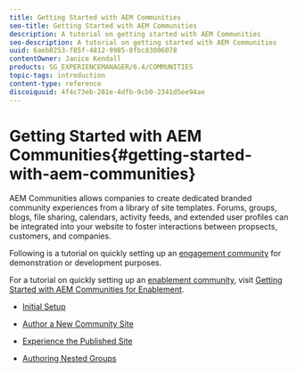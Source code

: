 ```yaml
---
title: Getting Started with AEM Communities
seo-title: Getting Started with AEM Communities
description: A tutorial on getting started with AEM Communities
seo-description: A tutorial on getting started with AEM Communities
uuid: 6aeb8253-f85f-4812-9985-8fbc83006078
contentOwner: Janice Kendall
products: SG_EXPERIENCEMANAGER/6.4/COMMUNITIES
topic-tags: introduction
content-type: reference
discoiquuid: 4f4c73eb-281e-4dfb-9cb0-2341d5ee94ae
---
```


# Getting Started with AEM Communities{#getting-started-with-aem-communities}

AEM Communities allows companies to create dedicated branded community experiences from a library of site templates. Forums, groups, blogs, file sharing, calendars, activity feeds, and extended user profiles can be integrated into your website to foster interactions between propsects, customers, and companies.

Following is a tutorial on quickly setting up an [engagement community](../../communities/using/overview.md#engagement-community) for demonstration or development purposes.

For a tutorial on quickly setting up an [enablement community](../../communities/using/overview.md#enablement-community), visit [Getting Started with AEM Communities for Enablement](../../communities/using/getting-started-enablement.md).

* [Initial Setup](../../communities/using/setup.md)

* [Author a New Community Site](../../communities/using/create-site.md)

* [Experience the Published Site](../../communities/using/published-site.md)

* [Authoring Nested Groups](../../communities/using/nested-groups.md)


